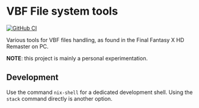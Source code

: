 # VBF File system tools

[![GitHub CI](https://github.com/michivi/vbf-fs/workflows/CI/badge.svg)](https://github.com/michivi/vbf-fs/actions)

Various tools for VBF files handling, as found in the Final Fantasy X HD Remaster on PC.

**NOTE**: this project is mainly a personal experimentation.

## Development

Use the command `nix-shell` for a dedicated development shell. Using the `stack` command directly is another option.
